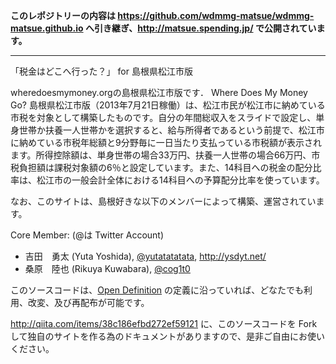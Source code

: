 
**このレポジトリーの内容は https://github.com/wdmmg-matsue/wdmmg-matsue.github.io へ引き継ぎ、http://matsue.spending.jp/ で公開されています。**

---
「税金はどこへ行った？」 for 島根県松江市版

wheredoesmymoney.orgの島根県松江市版です．
Where Does My Money Go? 島根県松江市版（2013年7月21日稼働）は、松江市民が松江市に納めている市税を対象として構築したものです。自分の年間総収入をスライドで設定し、単身世帯か扶養一人世帯かを選択すると、給与所得者であるという前提で、松江市に納めている市税年総額と9分野毎に一日当たり支払っている市税額が表示されます。所得控除額は、単身世帯の場合33万円、扶養一人世帯の場合66万円、市税負担額は課税対象額の6％と設定しています。また、14科目への税金の配分比率は、松江市の一般会計全体における14科目への予算配分比率を使っています。

なお、このサイトは、島根好きな以下のメンバーによって構築、運営されています。

Core Member: (@は Twitter Account)
- 吉田　勇太 (Yuta Yoshida), [@yutatatatata](https://twitter.com/yutatatatata), http://ysdyt.net/
- 桑原　陸也 (Rikuya Kuwabara), [@cog1t0](https://twitter.com/cog1t0)


このソースコードは、[Open Definition]( http://opendefinition.org/) の定義に沿っていれば、どなたでも利用、改変、及び再配布が可能です。

http://qiita.com/items/38c186efbd272ef59121
に、このソースコードを Fork して独自のサイトを作る為のドキュメントがありますので、是非ご自由にお使いください。
